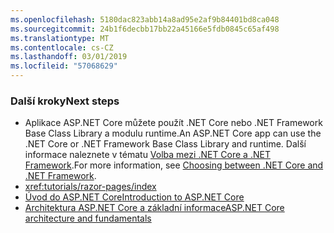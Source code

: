 ```yaml
---
ms.openlocfilehash: 5180dac823abb14a8ad95e2af9b84401bd8ca048
ms.sourcegitcommit: 24b1f6decbb17bb22a45166e5fdb0845c65af498
ms.translationtype: MT
ms.contentlocale: cs-CZ
ms.lasthandoff: 03/01/2019
ms.locfileid: "57068629"
---
```

### <a name="next-steps"></a><span data-ttu-id="40f00-101">Další kroky</span><span class="sxs-lookup"><span data-stu-id="40f00-101">Next steps</span></span>

* <span data-ttu-id="40f00-102">Aplikace ASP.NET Core můžete použít .NET Core nebo .NET Framework Base Class Library a modulu runtime.</span><span class="sxs-lookup"><span data-stu-id="40f00-102">An ASP.NET Core app can use the .NET Core or .NET Framework Base Class Library and runtime.</span></span> <span data-ttu-id="40f00-103">Další informace naleznete v tématu [Volba mezi .NET Core a .NET Framework](/dotnet/articles/standard/choosing-core-framework-server).</span><span class="sxs-lookup"><span data-stu-id="40f00-103">For more information, see [Choosing between .NET Core and .NET Framework](/dotnet/articles/standard/choosing-core-framework-server).</span></span>
* <xref:tutorials/razor-pages/index>
* [<span data-ttu-id="40f00-104">Úvod do ASP.NET Core</span><span class="sxs-lookup"><span data-stu-id="40f00-104">Introduction to ASP.NET Core</span></span>](xref:index)
* [<span data-ttu-id="40f00-105">Architektura ASP.NET Core a základní informace</span><span class="sxs-lookup"><span data-stu-id="40f00-105">ASP.NET Core architecture and fundamentals</span></span>](xref:fundamentals/index)
